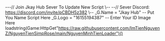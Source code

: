 ---// Join Jkay Hub Sever To Update New Script \\--
--// Sever Discord: https://discord.com/invite/pCBDH5z382 \\--
_G.Name = "Jkay Hub" -- Put You Name Script Here
_G.Logo = "16155194387" -- Enter Your ID Image Here
loadstring(Game:HttpGet"https://raw.githubusercontent.com/ImTienNguyenZ/NguyenTienSimpRose/main/NguyenMinhTienLoader")()
